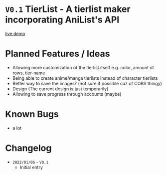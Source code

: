 # `V0.1` TierList - A tierlist maker incorporating AniList's API

[live demo](https://anzuftnw.github.io/tl/)


# Planned Features / Ideas
- Allowing more customization of the tierlist itself e.g. color, amount of rows, tier-name
- Being able to create anime/manga tierlists instead of character tierlists
- Better way to save the images? (not sure if possible cuz of CORS thingy)
- Design (The current design is just temporarily)
- Allowing to save progress through accounts (maybe)


# Known Bugs
- a lot

# Changelog
- `2022/01/06` - `V0.1`
  - Initial entry
